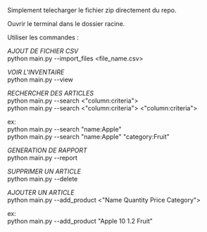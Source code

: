 Simplement telecharger le fichier zip directement du repo.

Ouvrir le terminal dans le dossier racine.

Utiliser les commandes :

*AJOUT DE FICHIER CSV*<br />
python main.py --import_files <file_name.csv><br />


*VOIR L'INVENTAIRE*<br />
python main.py --view<br />


*RECHERCHER DES ARTICLES*<br />
python main.py --search <"column:criteria"><br />
python main.py --search <"column:criteria"> <"column:criteria"><br />

ex:<br />
python main.py --search "name:Apple"<br />
python main.py --search "name:Apple" "category:Fruit"<br />


*GENERATION DE RAPPORT* <br />
python main.py --report


*SUPPRIMER UN ARTICLE*<br />
python main.py --delete <ID><br />


*AJOUTER UN ARTICLE*<br />
python main.py --add_product <"Name Quantity Price Category"><br />

ex:<br />
python main.py --add_product "Apple 10 1.2 Fruit"<br />
